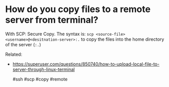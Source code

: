 # How do you copy files to a remote server from terminal?

With SCP: Secure Copy. 
The syntax is: `scp <source-file> <username>@<desitnation-server>:.` to
copy the files into the home directory of the server (`:.`)

Related: 
  - https://superuser.com/questions/850740/how-to-upload-local-file-to-server-through-linux-terminal

      #ssh #scp #copy #remote
